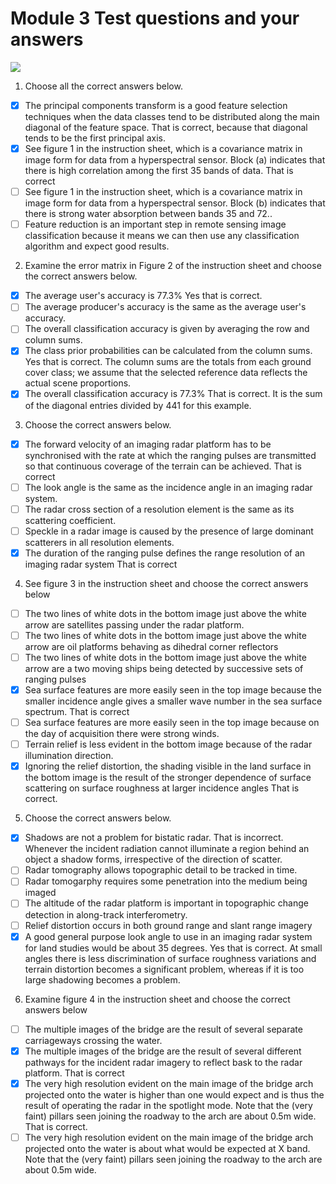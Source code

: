 # Module 3 Test questions and your answers
![](https://d3njjcbhbojbot.cloudfront.net/api/utilities/v1/imageproxy/https://coursera-course-photos.s3.amazonaws.com/b8/f13d23685c4f8ca8d2a1077826d6b0/Navigation-Thimnail.png?auto=format%2Ccompress&dpr=1&w=256&h=32)

1. Choose all the correct answers below.

- [x] The principal components transform is a good feature selection techniques when the data classes tend to be distributed along the main diagonal of the feature space.
That is correct, because that diagonal tends to be the first principal axis.
- [x] See figure 1 in the instruction sheet, which is a covariance matrix in image form for data from a hyperspectral sensor.  Block (a) indicates that there is high correlation among the first 35 bands of data.
That is correct
- [ ] See figure 1 in the instruction sheet, which is a covariance matrix in image form for data from a hyperspectral sensor.  Block (b) indicates that there is strong water absorption between bands 35 and 72..
- [ ] Feature reduction is an important step in remote sensing image classification because it means we can then use any classification algorithm and expect good results.

2. Examine the error matrix in Figure 2 of the instruction sheet and choose the correct answers below.

- [x] The average user's accuracy is 77.3%
Yes that is correct.
- [ ] The average producer's accuracy is the same as the average user's accuracy.
- [ ] The overall classification accuracy is given by averaging the row and column sums.
- [x] The class prior probabilities can be calculated from the column sums.
Yes that is correct.  The column sums are the totals from each ground cover class; we assume that the selected reference data reflects the actual scene proportions.
- [x] The overall classification accuracy is 77.3%
That is correct. It is the sum of the diagonal entries divided by 441 for this example.

3. Choose the correct answers below.

- [x] The forward velocity of an imaging radar platform has to be synchronised with the rate at which the ranging pulses are transmitted so that continuous coverage of the terrain  can be achieved.
That is correct
- [ ] The look angle is the same as the incidence angle in an imaging radar system.
- [ ] The radar cross section of a  resolution element is the same as its scattering coefficient.
- [ ] Speckle in a radar image is caused by the presence of large dominant scatterers in all resolution elements.
- [x] The duration of the ranging pulse defines the range resolution of an imaging radar system
That is correct

4. See figure 3 in the instruction sheet and choose the correct answers below

- [ ] The two lines of white dots in the bottom image just above the white arrow are satellites passing under the radar platform.
- [ ] The two lines of white dots in the bottom image just above the white arrow are oil platforms behaving as dihedral corner reflectors
- [ ] The two lines of white dots in the bottom image just above the white arrow are a two moving ships being detected by successive sets of ranging pulses
- [x] Sea surface features are more easily seen in the top image because the smaller incidence angle gives a smaller wave number in the sea surface spectrum.
That is correct
- [ ] Sea surface features are more easily seen in the top image because on the day of acquisition there were strong winds.
- [ ] Terrain relief is less evident in the bottom image because of the radar illumination direction.
- [x] Ignoring the relief distortion, the shading visible in the land surface in the bottom image is the result of the stronger dependence of surface scattering on surface roughness at larger incidence angles
That is correct.

5. Choose the correct answers below.

- [x] Shadows are not a problem for bistatic radar.
That is incorrect.  Whenever the incident radiation cannot illuminate a region behind an object a shadow forms, irrespective of the direction of scatter.
- [ ] Radar tomography allows topographic detail to be tracked in time.
- [ ] Radar tomogarphy requires some penetration into the medium being imaged
- [ ] The altitude of the radar platform is important in topographic change detection in along-track interferometry.
- [ ] Relief distortion occurs in both ground range and slant range imagery
- [x] A good general purpose look angle to use in an imaging radar system for land studies would be about 35 degrees.
Yes that is correct.  At small angles there is less discrimination of surface roughness variations and terrain distortion becomes a significant problem, whereas if it is too large shadowing becomes a problem.

6. Examine figure 4 in the instruction sheet and choose the correct answers below

- [ ] The multiple images of the bridge are the result of several separate carriageways crossing the water.
- [x] The multiple images of the bridge are the result of several different pathways for the incident radar imagery to reflect bask to the radar platform.
That is correct
- [x] The very high resolution evident on the main image of the bridge arch projected onto the water is higher than one would expect and is thus the result of operating the radar in the spotlight mode.  Note that the (very faint) pillars seen joining the roadway to the arch are about 0.5m wide.
That is correct.
- [ ] The very high resolution evident on the main image of the bridge arch projected onto the water is about what would be expected at X band. Note that the (very faint) pillars seen joining the roadway to the arch are about 0.5m wide.
